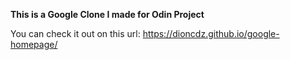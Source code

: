 <strong>This is a Google Clone I made for Odin Project</strong>

You can check it out on this url: https://dioncdz.github.io/google-homepage/
